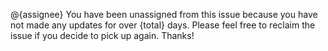 @{assignee} You have been unassigned from this issue because you have not made any updates for over {total} days. Please feel free to reclaim the issue if you decide to pick up again. Thanks!
